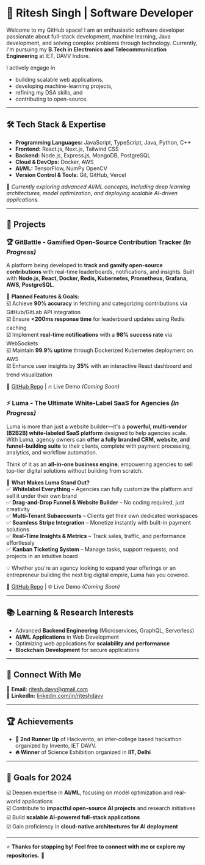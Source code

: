 # 🚀 Ritesh Singh | Software Developer  

Welcome to my GitHub space! I am an enthusiastic software developer passionate about full-stack development, machine learning, Java development, and solving complex problems through technology. Currently, I'm pursuing my **B.Tech in Electronics and Telecommunication Engineering** at IET, DAVV Indore.

I actively engage in 
- building scalable web applications,
- developing machine-learning projects,
- refining my DSA skills, and
- contributing to open-source.  

---

## 🛠 Tech Stack & Expertise  

- **Programming Languages:** JavaScript, TypeScript, Java, Python, C++
- **Frontend:** React.js, Next.js, Tailwind CSS 
- **Backend:** Node.js, Express.js, MongoDB, PostgreSQL
- **Cloud & DevOps:** Docker, AWS
- **AI/ML:** TensorFlow, NumPy OpenCV
- **Version Control & Tools:** Git, GitHub, Vercel

📌 *Currently exploring advanced AI/ML concepts, including deep learning architectures, model optimization, and deploying scalable AI-driven applications.*  

---

## 🚀 Projects  

### 🏆 GitBattle - Gamified Open-Source Contribution Tracker *(In Progress)*  
A platform being developed to **track and gamify open-source contributions** with real-time leaderboards, notifications, and insights. 
Built with **Node.js, React, Docker, Redis, Kubernetes, Prometheus, Grafana, AWS, PostgreSQL**.

🚀 **Planned Features & Goals:**  
☑️ Achieve **90% accuracy** in fetching and categorizing contributions via GitHub/GitLab API integration  
☑️ Ensure **<200ms response time** for leaderboard updates using Redis caching  
☑️ Implement **real-time notifications** with a **98% success rate** via WebSockets  
☑️ Maintain **99.9% uptime** through Dockerized Kubernetes deployment on AWS  
☑️ Enhance user insights by **35%** with an interactive React dashboard and trend visualization  

🔗 [GitHub Repo](https://github.com/riteshdavv/gitbattle) | 🔥 Live Demo *(Coming Soon)*  



### ⚡ Luma - The Ultimate White-Label SaaS for Agencies *(In Progress)*  

Luma is more than just a website builder—it's a **powerful, multi-vendor (B2B2B) white-labeled SaaS platform** designed to help agencies scale. With Luma, agency owners can **offer a fully branded CRM, website, and funnel-building suite** to their clients, complete with payment processing, analytics, and workflow automation. 

Think of it as an **all-in-one business engine**, empowering agencies to sell top-tier digital solutions without building from scratch.  

🚀 **What Makes Luma Stand Out?**  
✅ **Whitelabel Everything** – Agencies can fully customize the platform and sell it under their own brand  
✅ **Drag-and-Drop Funnel & Website Builder** – No coding required, just creativity  
✅ **Multi-Tenant Subaccounts** – Clients get their own dedicated workspaces  
✅ **Seamless Stripe Integration** – Monetize instantly with built-in payment solutions  
✅ **Real-Time Insights & Metrics** – Track sales, traffic, and performance effortlessly  
✅ **Kanban Ticketing System** – Manage tasks, support requests, and projects in an intuitive board  

💡 Whether you're an agency looking to expand your offerings or an entrepreneur building the next big digital empire, Luma has you covered.  

🔗 [GitHub Repo](#) | 🌐 Live Demo *(Coming Soon)* 

---

## 📚 Learning & Research Interests  

- Advanced **Backend Engineering** (Microservices, GraphQL, Serverless)  
- **AI/ML Applications** in Web Development  
- Optimizing web applications for **scalability and performance**  
- **Blockchain Development** for secure applications  

---

## 🔗 Connect With Me  

📩 **Email:** [ritesh.davv@gmail.com](mailto:ritesh.davv@gmail.com)  
💼 **LinkedIn:** [linkedin.com/in/riteshdavv](https://linkedin.com/in/riteshdavv) 

---

## 🏆 Achievements  

- **🏅 2nd Runner Up** of Hackvento, an inter-college based hackathon organized by Invento, IET DAVV.
- **🔥 Winner** of Science Exhibition organized in **IIT, Delhi**

---

## 🎯 Goals for 2024  

☑️ Deepen expertise in **AI/ML**, focusing on model optimization and real-world applications  
☑️ Contribute to **impactful open-source AI projects** and research initiatives  
☑️ Build **scalable AI-powered full-stack applications**  
☑️ Gain proficiency in **cloud-native architectures for AI deployment**  

---

⭐ **Thanks for stopping by! Feel free to connect with me or explore my repositories.** 🚀
